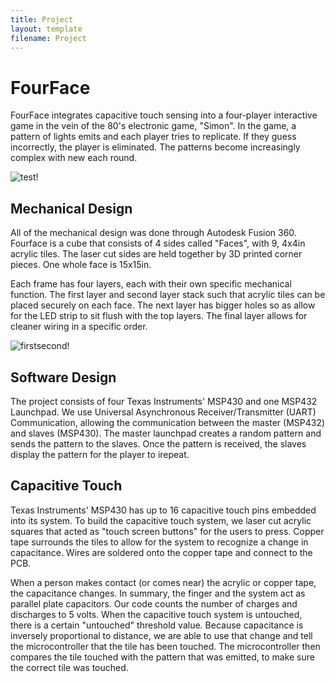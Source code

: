 ```yaml
---
title: Project
layout: template
filename: Project
--- 
```


# FourFace 
FourFace integrates capacitive touch sensing into a four-player interactive game in the vein of the 80's electronic game, "Simon". In the game, a pattern of lights emits and each player tries to replicate. If they guess incorrectly, the player is eliminated. The patterns become increasingly complex with new each round.   

![test!](https://github.com/pmackle/EE-Emerge-2020-FourFace/blob/master/Documentation/Photos/pic.png?raw=true)

## Mechanical Design

All of the mechanical design was done through Autodesk Fusion 360. Fourface is a cube that consists of 4 sides called "Faces", with 9, 4x4in acrylic tiles. The laser cut sides are held together by 3D printed corner pieces. One whole face is 15x15in.

Each frame has four layers, each with their own specific mechanical function. The first layer and second layer stack such that acrylic tiles can be placed securely on each face. The next layer has bigger holes so as allow for the LED strip to sit flush with the top layers. The final layer allows for cleaner wiring in a specific order.


![firstsecond!](https://github.com/pmackle/EE-Emerge-2020-FourFace/blob/master/Documentation/Photos/everything2.png?raw=true)




## Software Design 

The project consists of four Texas Instruments' MSP430 and one MSP432 Launchpad. We use Universal Asynchronous Receiver/Transmitter (UART) Communication, allowing the communication between the master (MSP432) and slaves (MSP430). The master launchpad creates a random pattern and sends the pattern to the slaves. Once the pattern is received, the slaves display the pattern for the player to irepeat.

## Capacitive Touch

Texas Instruments' MSP430 has up to 16 capacitive touch pins embedded into its system. To build the capacitive touch system, we laser cut acrylic squares that acted as "touch screen buttons" for the users to press. Copper tape surrounds the tiles to allow for the system to recognize a change in capacitance. Wires are soldered onto the copper tape and connect to the PCB.

When a person makes contact (or comes near) the acrylic or copper tape, the capacitance changes. In summary, the finger and the system act as parallel plate capacitors. Our code counts the number of charges and discharges to 5 volts. When the capacitive touch system is untouched, there is a certain "untouched" threshold value. Because capacitance is inversely proportional to distance, we are able to use that change and tell the microcontroller that the tile has been touched. The microcontroller then compares the tile touched with the pattern that was emitted, to make sure the correct tile was touched.
